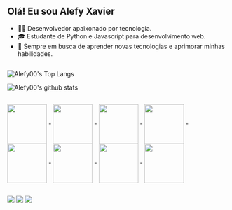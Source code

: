 ## Olá! Eu sou Alefy Xavier

- 👩‍💻 Desenvolvedor apaixonado por tecnologia.
- 🎓 Estudante de Python e Javascript para desenvolvimento web.
- 🌱 Sempre em busca de aprender novas tecnologias e aprimorar minhas habilidades.
##

![Alefy00's Top Langs](https://github-readme-stats.vercel.app/api/top-langs/?username=Alefy00&theme=tokyonight&layout=compact)

![Alefy00's github stats](https://github-readme-stats.vercel.app/api?username=Alefy00&show_icons=true&theme=tokyonight) 
 ##
<div style="display: inline_block" >
<img align=center height=90  src="https://cdn.jsdelivr.net/gh/devicons/devicon@latest/icons/python/python-original.svg" /> -
<img align=center height=90 src="https://cdn.jsdelivr.net/gh/devicons/devicon@latest/icons/django/django-plain-wordmark.svg" /> -
<img align=center height=90 src="https://cdn.jsdelivr.net/gh/devicons/devicon@latest/icons/html5/html5-original.svg" /> -
<img align=center height=90 src="https://cdn.jsdelivr.net/gh/devicons/devicon@latest/icons/css3/css3-original.svg" /> - 
<img align=center height=90 src="https://cdn.jsdelivr.net/gh/devicons/devicon@latest/icons/javascript/javascript-original.svg" /> -
<img align=center height=90 src="https://cdn.jsdelivr.net/gh/devicons/devicon@latest/icons/react/react-original-wordmark.svg" /> -
<img align=center height=90 src="https://cdn.jsdelivr.net/gh/devicons/devicon@latest/icons/bootstrap/bootstrap-original-wordmark.svg" /> -
<img align=center height=90 src="https://cdn.jsdelivr.net/gh/devicons/devicon@latest/icons/sqlite/sqlite-original.svg" /> 

</div>

  ##

<div>
<a href="https://www.instagram.com/alee_sx/" target="_blank"><img src="https://img.shields.io/badge/Instagram-E4405F?style=for-the-badge&logo=instagram&logoColor=white" target="_blank"></a>
<a href="https://www.linkedin.com/in/alefy-xavier-developer" target="_blank"><img src="https://img.shields.io/badge/LinkedIn-0077B5?style=for-the-badge&logo=linkedin&logoColor=white" target="_blank"></a>
<a href="mailto:alefy_sx@hotmail.com" target="_blank"><img src="https://img.shields.io/badge/Microsoft_Outlook-0078D4?style=for-the-badge&logo=microsoft-outlook&logoColor=white" target="_blank"></a> 
</div>

